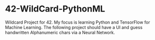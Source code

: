# 42-WildCard-PythonML
Wildcard Project for 42. My focus is learning Python and TensorFlow for Machine Learning. The following project should have a UI and guess handwritten Alphanumeric chars via a Neural Network.
